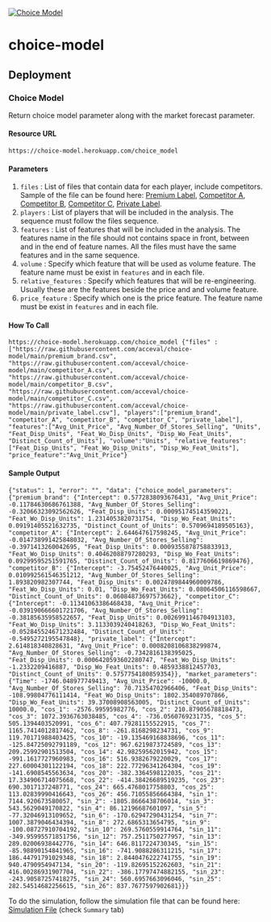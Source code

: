 [![Choice Model](https://github.com/acceval/choice-model/actions/workflows/main.yml/badge.svg)](https://github.com/acceval/choice-model/actions/workflows/main.yml)

# choice-model

## Deployment

### Choice Model

Return choice model parameter along with the market forecast parameter.

#### Resource URL

```https://choice-model.herokuapp.com/choice_model```

#### Parameters

1. `files` : List of files that contain data for each player, include competitors. Sample of the file can be found here: [Premium Label](https://github.com/acceval/choice-model/blob/main/private_label.csv), [Competitor A](https://github.com/acceval/choice-model/blob/main/competitor_A.csv), [Competitor B](https://github.com/acceval/choice-model/blob/main/competitor_B.csv), [Competitor C](https://github.com/acceval/choice-model/blob/main/competitor_C.csv), [Private Label](https://github.com/acceval/choice-model/blob/main/private_label.csv). 
3. `players` : List of players that will be included in the analysis. The sequence must follow the files sequence.
4. `features` : List of features that will be included in the analysis. The features name in the file should not contains space in front, between and in the end of feature names. All the files must have the same features and in the same sequence.  
5. `volume` : Specify which feature that will be used as volume feature. The feature name must be exist in `features` and in each file.
6. `relative_features` : Specify which features that will be re-engineering. Usually these are the features beside the price and and volume feature.
7. `price_feature` : Specify which one is the price feature. The feature name must be exist in `features` and in each file.

#### How To Call

```
https://choice-model.herokuapp.com/choice_model {"files" :["https://raw.githubusercontent.com/acceval/choice-model/main/premium_brand.csv", "https://raw.githubusercontent.com/acceval/choice-model/main/competitor_A.csv", "https://raw.githubusercontent.com/acceval/choice-model/main/competitor_B.csv", "https://raw.githubusercontent.com/acceval/choice-model/main/competitor_C.csv", "https://raw.githubusercontent.com/acceval/choice-model/main/private_label.csv"], "players":["premium_brand", "competitor_A", "competitor_B", "competitor_C", "private_label"], "features":["Avg_Unit_Price", "Avg_Number_Of_Stores_Selling", "Units", "Feat_Disp_Units", "Feat_Wo_Disp_Units", "Disp_Wo_Feat_Units", "Distinct_Count_of_Units"], "volume":"Units", "relative_features":["Feat_Disp_Units", "Feat_Wo_Disp_Units", "Disp_Wo_Feat_Units"], "price_feature":"Avg_Unit_Price"}
```

#### Sample Output

```
{"status": 1, "error": "", "data": {"choice_model_parameters": {"premium_brand": {"Intercept": 0.5772838093676431, "Avg_Unit_Price": -0.11784630686761388, "Avg_Number_Of_Stores_Selling": -0.32066323092562626, "Feat_Disp_Units": 0.000951745143590221, "Feat_Wo_Disp_Units": 1.2314053820731754, "Disp_Wo_Feat_Units": 0.09191405521632735, "Distinct_Count_of_Units": 0.5709694189505163}, "competitor_A": {"Intercept": 2.644647617598245, "Avg_Unit_Price": -0.014738991425848032, "Avg_Number_Of_Stores_Selling": -0.3971413260042695, "Feat_Disp_Units": 0.0009355878758833913, "Feat_Wo_Disp_Units": 0.40462088797280293, "Disp_Wo_Feat_Units": 0.09299595251591765, "Distinct_Count_of_Units": 0.8177606619869476}, "competitor_B": {"Intercept": -3.75452476440025, "Avg_Unit_Price": 0.010992561546351212, "Avg_Number_Of_Stores_Selling": 1.893820982307744, "Feat_Disp_Units": 0.0024789844960009786, "Feat_Wo_Disp_Units": 0.01, "Disp_Wo_Feat_Units": 0.08064506116598667, "Distinct_Count_of_Units": 0.06084873697573662}, "competitor_C": {"Intercept": -0.11341063386468438, "Avg_Unit_Price": -0.039190666601721706, "Avg_Number_Of_Stores_Selling": -0.38185635958522657, "Feat_Disp_Units": 0.0026991146704913103, "Feat_Wo_Disp_Units": 3.1133039240418263, "Disp_Wo_Feat_Units": -0.052845524671232484, "Distinct_Count_of_Units": -0.5495272195547848}, "private_label": {"Intercept": 2.614818340828631, "Avg_Unit_Price": 0.0008208106838299874, "Avg_Number_Of_Stores_Selling": -0.7342816138395025, "Feat_Disp_Units": 0.0006420593602280747, "Feat_Wo_Disp_Units": -1.2332209416887, "Disp_Wo_Feat_Units": 0.4859338812457703, "Distinct_Count_of_Units": 0.5757754180859354}}, "market_parameters": {"Time": -1746.048977749413, "Avg_Unit_Price": -10000.0, "Avg_Number_Of_Stores_Selling": 70.71354702966406, "Feat_Disp_Units": -108.99804776111414, "Feat_Wo_Disp_Units": 1802.354089707866, "Disp_Wo_Feat_Units": 39.37008908563005, "Distinct_Count_of_Units": 10000.0, "cos_1": -2576.99595982776, "cos_2": 210.87905678818473, "cos_3": 1072.3936763038485, "cos_4": -736.0560769231735, "cos_5": 505.1394403520991, "cos_6": 407.79281155522915, "cos_7": 1165.7414012817462, "cos_8": -261.8168298234731, "cos_9": 119.70171988403425, "cos_10": -19.135469168838696, "cos_11": -125.84725092791189, "cos_12": 967.6219873724589, "cos_13": 209.25992901513504, "cos_14": 42.98259562015942, "cos_15": -991.1617727960983, "cos_16": 516.9382679220029, "cos_17": 227.60004301122194, "cos_18": 222.77296341264304, "cos_19": -141.6908545563634, "cos_20": -382.3364598122035, "cos_21": 17.334906714075668, "cos_22": -414.38426689519235, "cos_23": 690.3017137248771, "cos_24": 665.4768017758803, "cos_25": 113.02839990416643, "cos_26": 456.71055856664384, "sin_1": 7144.920673580057, "sin_2": -1805.8666438706014, "sin_3": 543.5629049170822, "sin_4": 86.12196687601097, "sin_5": -77.32046913109652, "sin_6": -170.62947290431254, "sin_7": 1007.3879046434394, "sin_8": 272.6865313654795, "sin_9": -100.08727910704192, "sin_10": 269.5760559914764, "sin_11": -349.95995571851756, "sin_12": 757.2511750277957, "sin_13": 289.02006938442776, "sin_14": 646.8117224730345, "sin_15": -85.98890154841965, "sin_16": -741.9088286311215, "sin_17": 186.44791791029348, "sin_18": 2.8440476222741755, "sin_19": 940.4790954947134, "sin_20": -119.82695152262603, "sin_21": 416.00286931907704, "sin_22": -386.17797474882155, "sin_23": -243.90587257418275, "sin_24": 560.6957663096046, "sin_25": 282.54514682256615, "sin_26": 837.7677597902681}}}
```

To do the simulation, follow the simulation file that can be found here: [Simulation File](https://github.com/acceval/choice-model/blob/main/Choice%20Model.xlsx) (check `Summary` tab) 
